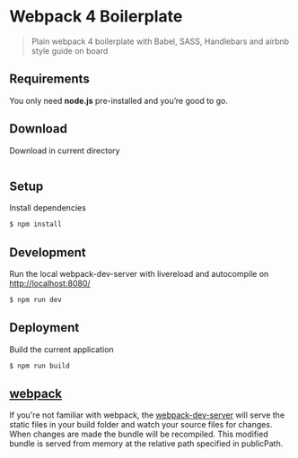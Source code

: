 Webpack 4 Boilerplate
===========

> Plain webpack 4 boilerplate with Babel, SASS, Handlebars and airbnb style guide on board

## Requirements
You only need <b>node.js</b> pre-installed and you’re good to go. 

## Download
Download in current directory
```sh

```

## Setup
Install dependencies
```sh
$ npm install
```

## Development
Run the local webpack-dev-server with livereload and autocompile on [http://localhost:8080/](http://localhost:8080/)
```sh
$ npm run dev
```
## Deployment
Build the current application
```sh
$ npm run build
```

## [webpack](https://webpack.js.org/)
If you're not familiar with webpack, the [webpack-dev-server](https://webpack.js.org/configuration/dev-server/) will serve the static files in your build folder and watch your source files for changes.
When changes are made the bundle will be recompiled. This modified bundle is served from memory at the relative path specified in publicPath.

